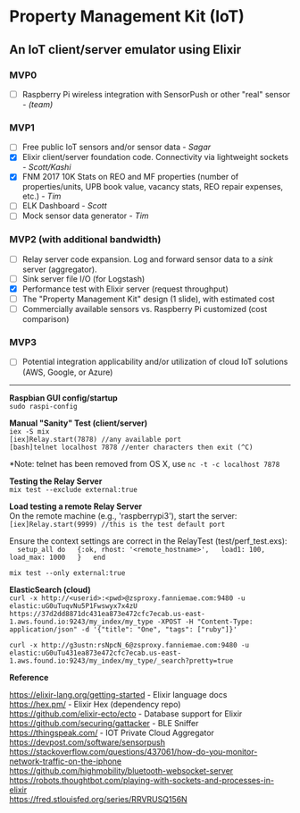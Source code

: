 # Property Management Kit (IoT)
  An IoT client/server emulator using Elixir
---
### MVP0 
- [ ] Raspberry Pi wireless integration with SensorPush or other "real" sensor - *(team)*

### MVP1 
- [ ] Free public IoT sensors and/or sensor data - *Sagar*
- [x] Elixir client/server foundation code.  Connectivity via lightweight sockets - *Scott/Kashi*
- [x] FNM 2017 10K Stats on REO and MF properties (number of properties/units, UPB book value, vacancy stats, REO repair expenses, etc.) - *Tim*
- [ ] ELK Dashboard - *Scott*
- [ ] Mock sensor data generator - *Tim* 

### MVP2 (with additional bandwidth)
- [ ] Relay server code expansion. Log and forward sensor data to a *sink* server (aggregator).  
- [ ] Sink server file I/O (for Logstash)
- [x] Performance test with Elixir server (request throughput)
- [ ] The "Property Management Kit" design (1 slide), with estimated cost 
- [ ] Commercially available sensors vs. Raspberry Pi customized (cost comparison)

### MVP3
- [ ] Potential integration applicability and/or utilization of cloud IoT solutions (AWS, Google, or Azure)

---
**Raspbian GUI config/startup**  
`sudo raspi-config`  

**Manual "Sanity" Test (client/server)**  
`iex -S mix`  
`[iex]Relay.start(7878) //any available port`  
`[bash]telnet localhost 7878 //enter characters then exit (^C)`  

*Note: telnet has been removed from OS X, use `nc -t -c localhost 7878`

**Testing the Relay Server**  
`mix test --exclude external:true`  

**Load testing a remote Relay Server**  
On the remote machine (e.g., 'raspberrypi3'), start the server:  
`[iex]Relay.start(9999) //this is the test default port`  

Ensure the context settings are correct in the RelayTest (test/perf_test.exs):  
`  setup_all do  
    {:ok, rhost: '<remote_hostname>',  
          load1: 100,  
          load_max: 1000  
    }  
  end`  

`mix test --only external:true`  

**ElasticSearch (cloud)**  
`curl -x http://<userid>:<pwd>@zsproxy.fanniemae.com:9480 -u elastic:uG0uTuqvNu5P1Fwswyx7x4zU https://37d2dd8871dc431ea873e472cfc7ecab.us-east-1.aws.found.io:9243/my_index/my_type -XPOST -H "Content-Type: application/json" -d '{"title": "One", "tags": ["ruby"]}'`  

`curl -x http://g3ustn:rsNpcN_6@zsproxy.fanniemae.com:9480 -u elastic:uG0uTu431ea873e472cfc7ecab.us-east-1.aws.found.io:9243/my_index/my_type/_search?pretty=true`  

**Reference**   

https://elixir-lang.org/getting-started - Elixir language docs  
https://hex.pm/ - Elixir Hex (dependency repo)  
https://github.com/elixir-ecto/ecto - Database support for Elixir  
https://github.com/securing/gattacker - BLE Sniffer  
https://thingspeak.com/ - IOT Private Cloud Aggregator  
https://devpost.com/software/sensorpush  
https://stackoverflow.com/questions/437061/how-do-you-monitor-network-traffic-on-the-iphone  
https://github.com/highmobility/bluetooth-websocket-server  
https://robots.thoughtbot.com/playing-with-sockets-and-processes-in-elixir  
https://fred.stlouisfed.org/series/RRVRUSQ156N  
